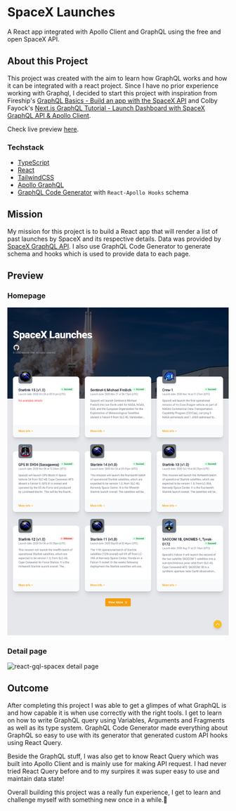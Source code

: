 # SpaceX Launches

A React app integrated with Apollo Client and GraphQL using the free and open SpaceX API.

## About this Project

This project was created with the aim to learn how GraphQL works and how it can be integrated with a react project. Since I have no prior experience working with Graphql, I decided to start this project with inspiration from Fireship's [GraphQL Basics - Build an app with the SpaceX API](https://www.youtube.com/watch?v=7wzR4Ig5pTI&t=788s) and Colby Fayock's [Next.js GraphQL Tutorial - Launch Dashboard with SpaceX GraphQL API & Apollo Client](https://www.youtube.com/watch?v=oxUPXhZ1t9I&t=135s).

Check live preview [here](https://manethpak.me/spacex-launches/).

### Techstack

- [TypeScript](https://www.typescriptlang.org/)
- [React](https://reactjs.org/)
- [TailwindCSS](https://tailwindcss.com/)
- [Apollo GraphQL](https://www.apollographql.com/)
- [GraphQL Code Generator](https://www.graphql-code-generator.com/) with `React-Apollo Hooks` schema

## Mission

My mission for this project is to build a React app that will render a list of past launches by SpaceX and its respective details. Data was provided by [SpaceX GraphQL API](https://medium.com/open-graphql/launching-spacex-graphql-api-b3d7029086e0). I also use GraphQL Code Generator to generate schema and hooks which is used to provide data to each page.

## Preview

### Homepage

![react-gql-spacex homepage](./image/homepage.png)

### Detail page

![react-gql-spacex detail page](./image/detail_page.png)

## Outcome

After completing this project I was able to get a glimpes of what GraphQL is and how capable it is when use correctly with the right tools. I get to learn on how to write GraphQL query using Variables, Arguments and Fragments as well as its type system. GraphQL Code Generator made everything about GraphQL so easy to use with its generator that generated custom API hooks using React Query.

Beside the GraphQL stuff, I was also get to know React Query which was built into Apollo Client and is mainly use for making API request. I had never tried React Query before and to my surpires it was super easy to use and maintain data state!

Overall building this project was a really fun experience, I get to learn and challenge myself with something new once in a while.🥰
